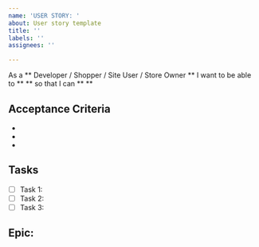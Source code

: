 ```yaml
---
name: 'USER STORY: '
about: User story template
title: ''
labels: ''
assignees: ''

---
```


As a ** Developer / Shopper / Site User / Store Owner ** I want to be able to ** ** so that I can ** **

## Acceptance Criteria

- 
- 
- 

## Tasks

- [ ] Task 1: 
- [ ] Task 2: 
- [ ] Task 3: 

## Epic:
